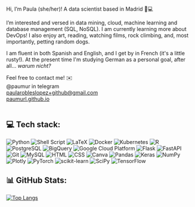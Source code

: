 Hi, I’m Paula (she/her)! A data scientist based in Madrid 🌱💻

I’m interested and versed in data mining, cloud, machine learning and database management (SQL, NoSQL). I am currently learning more about DevOps! I also enjoy art, reading, watching films, rock climbing, and, most importantly, petting random dogs.

I am fluent in both Spanish and English, and I get by in French (it's a little rusty!). At the present time I'm studying German as a personal goal, after all... *warum nicht?*

Feel free to contact me! ✉️\
@paumur in telegram \
paularobleslopez+github@gmail.com \
[paumurl.github.io](https://paumurl.github.io)
<br/>
<br/>

## 💻 Tech stack:
![Python](https://img.shields.io/badge/python-3670A0?style=for-the-badge&logo=python&logoColor=ffdd54) ![Shell Script](https://img.shields.io/badge/shell_script-%23121011.svg?style=for-the-badge&logo=gnu-bash&logoColor=white) ![LaTeX](https://img.shields.io/badge/latex-%23008080.svg?style=for-the-badge&logo=latex&logoColor=white) ![Docker](https://img.shields.io/badge/docker-%23150458.svg?style=for-the-badge&logo=docker&logoColor=white) ![Kubernetes](https://img.shields.io/badge/kubernetes-%23D00000.svg?style=for-the-badge&logo=kubernetes&logoColor=white) ![R](https://img.shields.io/badge/R-%23013243.svg?style=for-the-badge&logo=R&logoColor=white) ![PostgreSQL](https://img.shields.io/badge/PostgreSQL-%233F4F75.svg?style=for-the-badge&logo=PostgreSQL&logoColor=white) ![BigQuery](https://img.shields.io/badge/BigQuery-%23EE4C2C.svg?style=for-the-badge&logo=googlebigquery&logoColor=white) ![Google Cloud Platform](https://img.shields.io/badge/googlecloud-%23F7931E.svg?style=for-the-badge&logo=googlecloud&logoColor=white) ![Flask](https://img.shields.io/badge/flask-%230C55A5.svg?style=for-the-badge&logo=flask&logoColor=%white) ![FastAPI](https://img.shields.io/badge/fastapi-%23FF6F00.svg?style=for-the-badge&logo=fastapi&logoColor=white) ![Git](https://img.shields.io/badge/git-%2300f.svg?style=for-the-badge&logo=git&logoColor=white) ![MySQL](https://img.shields.io/badge/mysql-%2307405e.svg?style=for-the-badge&logo=mysql&logoColor=white) ![HTML](https://img.shields.io/badge/html5-%234ea94b.svg?style=for-the-badge&logo=html5&logoColor=white) ![CSS](https://img.shields.io/badge/css3-003545?style=for-the-badge&logo=css3&logoColor=white) ![Canva](https://img.shields.io/badge/Canva-%2300C4CC.svg?style=for-the-badge&logo=Canva&logoColor=white)  ![Pandas](https://img.shields.io/badge/pandas-%23150458.svg?style=for-the-badge&logo=pandas&logoColor=white) ![Keras](https://img.shields.io/badge/Keras-%23D00000.svg?style=for-the-badge&logo=Keras&logoColor=white) ![NumPy](https://img.shields.io/badge/numpy-%23013243.svg?style=for-the-badge&logo=numpy&logoColor=white) ![Plotly](https://img.shields.io/badge/Plotly-%233F4F75.svg?style=for-the-badge&logo=plotly&logoColor=white) ![PyTorch](https://img.shields.io/badge/PyTorch-%23EE4C2C.svg?style=for-the-badge&logo=PyTorch&logoColor=white) ![scikit-learn](https://img.shields.io/badge/scikit--learn-%23F7931E.svg?style=for-the-badge&logo=scikit-learn&logoColor=white) ![SciPy](https://img.shields.io/badge/SciPy-%230C55A5.svg?style=for-the-badge&logo=scipy&logoColor=%white) ![TensorFlow](https://img.shields.io/badge/TensorFlow-%23FF6F00.svg?style=for-the-badge&logo=TensorFlow&logoColor=white)
<br/>


## 📊 GitHub Stats:
[![Top Langs](https://github-readme-stats.vercel.app/api/top-langs/?username=paumurl&layout=compact&theme=merko)](https://github.com/anuraghazra/github-readme-stats)

